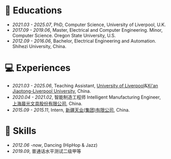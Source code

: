 # 📖 Educations
- *2021.03 - 2025.07*, PhD, Computer Science, University of Liverpool, U.K. 
- *2017.09 - 2019.06*, Master, Electrical and Computer Engineering. Minor, Computer Science. Oregon State University, U.S. 
- *2012.09 - 2016.06*, Bachelor, Electrical Engineering and Automation. Shihezi University, China.
  
# 💻 Experiences
- *2021.03 - 2025.06*, Teaching Assistant, [University of Liverpool](https://www.liverpool.ac.uk/)&[Xi'an Jiaotong-Liverpool University](https://www.xjtlu.edu.cn/), China.
- *2020.04 - 2021.02*, 智能制造工程师 Intelligent Manufacturing Engineer, [上海晨光文具股份有限公司](http://www.mg.pen.com), China.
- *2015.09 - 2015.11*, Intern, [新疆天业(集团)有限公司](http://xj-tianye.com), China.

# 🚀 Skills
- *2012.06 -now*, Dancing (HipHop & Jazz)
- *2019.09*, 普通话水平测试二级甲等
  
